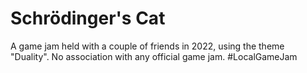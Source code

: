 # Schrödinger's Cat

A game jam held with a couple of friends in 2022, using the theme "Duality". No association with any official game jam.
#LocalGameJam
